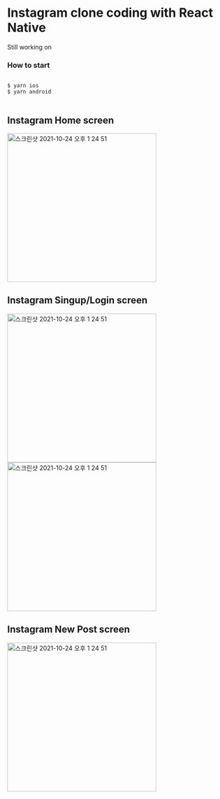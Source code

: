 # Instagram clone coding with React Native
Still working on 


### How to start

<pre>
<code>
$ yarn ios
$ yarn android
</code>
</pre>


## Instagram Home screen 

<img width="341" alt="스크린샷 2021-10-24 오후 1 24 51" src="https://user-images.githubusercontent.com/1840855/138578566-e34463b9-dfd5-4452-8e1f-0879eccaf26d.png">


## Instagram Singup/Login screen 
<img width="341" alt="스크린샷 2021-10-24 오후 1 24 51" src="https://user-images.githubusercontent.com/1840855/139784619-b69e8b7a-2dcf-49ef-beba-026db401e01c.png">
<img width="341" alt="스크린샷 2021-10-24 오후 1 24 51" src="https://user-images.githubusercontent.com/1840855/139784625-cdb7e1e1-fc0a-4d9c-8626-0f6ca2fbd56f.png">


## Instagram New Post screen 
<img width="341" alt="스크린샷 2021-10-24 오후 1 24 51" src="https://user-images.githubusercontent.com/1840855/139784629-4da13885-4616-43e0-8066-6320ea1f04ed.png">
